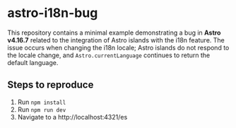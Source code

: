 # astro-i18n-bug
This repository contains a minimal example demonstrating a bug in **Astro v4.16.7** related to the integration of Astro islands with the i18n feature. 
The issue occurs when changing the i18n locale; Astro islands do not respond to the locale change, and `Astro.currentLanguage` continues to return the default language.

## Steps to reproduce
1. Run `npm install`
2. Run `npm run dev`
3. Navigate to a http://localhost:4321/es


